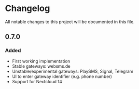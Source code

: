 # Changelog
All notable changes to this project will be documented in this file.

## 0.7.0
### Added
- First working implementation
- Stable gateways: websms.de
- Unstable/experimental gateways: PlaySMS, Signal, Telegram
- UI to enter gateway identifier (e.g. phone number)
- Support for Nextcloud 14
